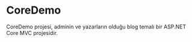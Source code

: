# CoreDemo
 CoreDemo projesi, adminin ve yazarların olduğu blog temalı bir ASP.NET Core MVC projesidir. 
